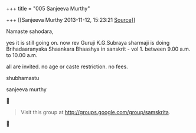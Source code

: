+++
title = "005 Sanjeeva Murthy"

+++
[[Sanjeeva Murthy	2013-11-12, 15:23:21 [Source](https://groups.google.com/g/samskrita/c/8113jCSwRoA)]]



Namaste sahodara,

yes it is still going on. now rev Guruji K.G.Subraya sharmaji is doing Brihadaaranyaka Shaankara Bhaashya in sanskrit - vol 1. between 9.00 a.m. to 10.00 a.m.

all are invited. no age or caste restriction. no fees.

shubhamastu

sanjeeva murthy



> Visit this group at <http://groups.google.com/group/samskrita>.



